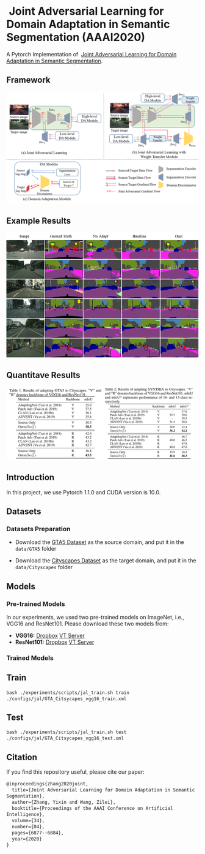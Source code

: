#  Joint Adversarial Learning for Domain Adaptation in Semantic Segmentation (AAAI2020)
A Pytorch Implementation of  [Joint Adversarial Learning for Domain Adaptation in Semantic Segmentation]((https://aaai.org/ojs/index.php/AAAI/article/view/6169)). 

## Framework

![](figure/framework.png)

## Example Results

![](figure/example_results.png)
## Quantitave Results
![](figure/results.png)

## Introduction
In this project, we use Pytorch 1.1.0 and CUDA version is 10.0. 

## Datasets
### Datasets Preparation
* Download the [GTA5 Dataset](https://download.visinf.tu-darmstadt.de/data/from_games/) as the source domain, and put it in the `data/GTA5` folder

* Download the [Cityscapes Dataset](https://www.cityscapes-dataset.com/) as the target domain, and put it in the `data/Cityscapes` folder


## Models
### Pre-trained Models
In our experiments, we used two pre-trained models on ImageNet, i.e., VGG16 and ResNet101. Please download these two models from:
* **VGG16:** [Dropbox](https://www.dropbox.com/s/s3brpk0bdq60nyb/vgg16_caffe.pth?dl=0)  [VT Server](https://filebox.ece.vt.edu/~jw2yang/faster-rcnn/pretrained-base-models/vgg16_caffe.pth)
* **ResNet101:** [Dropbox](https://www.dropbox.com/s/iev3tkbz5wyyuz9/resnet101_caffe.pth?dl=0)  [VT Server](https://filebox.ece.vt.edu/~jw2yang/faster-rcnn/pretrained-base-models/resnet101_caffe.pth)

### Trained Models


## Train
```
bash ./experiments/scripts/jal_train.sh train ./configs/jal/GTA_Citsycapes_vgg16_train.xml
```



## Test
```
bash ./experiments/scripts/jal_train.sh test ./configs/jal/GTA_Citsycapes_vgg16_test.xml
```

## Citation
If you find this repository useful, please cite our paper:
```
@inproceedings{zhang2020joint,
  title={Joint Adversarial Learning for Domain Adaptation in Semantic Segmentation},
  author={Zhang, Yixin and Wang, Zilei},
  booktitle={Proceedings of the AAAI Conference on Artificial Intelligence},
  volume={34},
  number={04},
  pages={6877--6884},
  year={2020}
}
```
